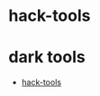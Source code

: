 # hack-tools

# dark tools

* [hack-tools](https://github.com/Capitanalgosa/dark-tools/blob/main/content/hack-tools.md)